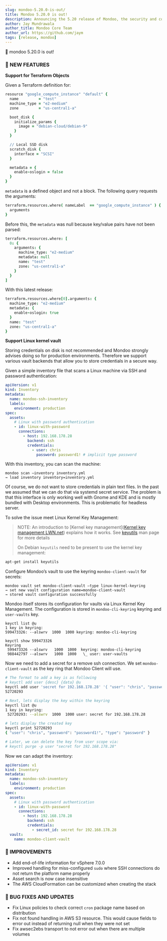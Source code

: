 ```yaml
---
slug: mondoo-5.20.0-is-out/
title: Mondoo 5.20.0 is out!
description: Announcing the 5.20 release of Mondoo, the security and compliance platform that prioritizes risks that matter most in your infrastructure.
author: Jay Mundrawala
author_title: Mondoo Core Team
author_url: https://github.com/jaym
tags: [release, mondoo]
---
```


🥳 mondoo 5.20.0 is out!

### 🎉 NEW FEATURES

**Support for Terraform Objects**

Given a Terraform definition for:

```coffee
resource "google_compute_instance" "default" {
  name         = "test"
  machine_type = "e2-medium"
  zone         = "us-central1-a"

  boot_disk {
    initialize_params {
      image = "debian-cloud/debian-9"
    }
  }

  // Local SSD disk
  scratch_disk {
    interface = "SCSI"
  }

  metadata = {
    enable-oslogin = false
  }
}
```

`metadata` is a defined object and not a block. The following query requests the arguments:

```coffee
terraform.resources.where( nameLabel  == "google_compute_instance" ) {
  arguments
}
```

Before this, the `metadata` was null because key/value pairs have not been parsed:

```coffee
terraform.resources.where: [
  0: {
    arguments: {
      machine_type: "e2-medium"
      metadata: null
      name: "test"
      zone: "us-central1-a"
    }
  }
]
```

With this latest release:

```coffee
terraform.resources.where[0].arguments: {
  machine_type: "e2-medium"
  metadata: {
    enable-oslogin: true
  }
  name: "test"
  zone: "us-central1-a"
}
```

**Support Linux kernel vault**

Storing credentials on disk is not recommended and Mondoo strongly advises doing so for production environments. Therefore we support various vault backends that allow you to store credentials in a secure way.

Given a simple inventory file that scans a Linux machine via SSH and password authentication:

```yaml
apiVersion: v1
kind: Inventory
metadata:
  name: mondoo-ssh-inventory
  labels:
    environment: production
spec:
  assets:
    # Linux with password authentication
    - id: linux-with-password
      connections:
        - host: 192.168.178.28
          backend: ssh
          credentials:
            - user: chris
              password: password1! # implicit type password
```

With this inventory, you can scan the machine:

```
mondoo scan —inventory inventory.yml
→ load inventory inventory=inventory.yml
```

Of course, we do not want to store credentials in plain text files. In the past we assumed that we can do that via systemd secret service. The problem is that this interface is only working well with Gnome and KDE and is mostly bundled with Desktop environments. This is problematic for headless server.

To solve the issue meet Linux Kernel Key Management:

> NOTE: An introduction to [Kernel key management]([Kernel key management LWN.net](https://lwn.net/Articles/210502/)) explains how it works. See [keyutils](https://manpages.debian.org/stretch/keyutils/keyctl.1.en.html) man page for more details
>
> On Debian `keyutils` need to be present to use the kernel key management:

```bash
apt-get install keyutils
```

Configure Mondoo’s vault to use the keyring `mondoo-client-vault` for secrets:

```
mondoo vault set mondoo-client-vault —type linux-kernel-keyring
→ set new vault configuration name=mondoo-client-vault
→ stored vault configuration successfully
```

Mondoo itself stores its configuration for vaults via Linux Kernel Key Management. The configuration is stored in `mondoo-cli-keyring` keyring and `user-vaults` key.

```
keyctl list @u
1 key in keyring:
599473326: --alswrv  1000  1000 keyring: mondoo-cli-keyring

keyctl show 599473326
Keyring
 599473326 --alswrv   1000  1000  keyring: mondoo-cli-keyring
 988442797 --alswrv   1000  1000   \_ user: user-vaults
```

Now we need to add a secret for a remove ssh connection. We set `mondoo-client-vault` as the key ring that Mondoo Client will use.

```bash
# The format to add a key is as following
# keyctl add user {desc} {data} @u
keyctl add user 'secret for 192.168.178.28' '{ "user": "chris", "password": "password1!", "type": "password" }' @u
52720293

# Next, lets display the key within the keyring
keyctl list @u
1 key in keyring:
 52720293: --alswrv  1000  1000 user: secret for 192.168.178.28

# lets display the created key
keyctl print 52720293
{ "user": "chris", "password": "password1!", "type": "password" }

# Later, we can delete the key from user scope via:
# keyctl purge -p user "secret for 192.168.178.28"
```

Now we can adapt the inventory:

```yaml
apiVersion: v1
kind: Inventory
metadata:
  name: mondoo-ssh-inventory
  labels:
    environment: production
spec:
  assets:
    # Linux with password authentication
    - id: linux-with-password
      connections:
        - host: 192.168.178.28
          backend: ssh
          credentials:
            - secret_id: secret for 192.168.178.28
  vault:
    name: mondoo-client-vault
```

### 🧹 IMPROVEMENTS

- Add end-of-life information for vSphere 7.0.0
- Improved handling for miss-configured `sudo` where SSH connections do not return the platform name properly
- Asset search is now case insensitive
- The AWS CloudFormation can be customized when creating the stack

### 🐛 BUG FIXES AND UPDATES

- Fix Linux policies to check correct `cron` package name based on distribution
- Fix not found handling in AWS S3 resource. This would cause fields to error out instead of returning null when they were not set
- Fix awsec2ebs transport to not error out when there are multiple volumes
